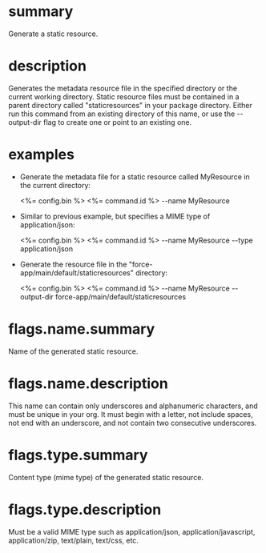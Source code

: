 # summary

Generate a static resource.

# description

Generates the metadata resource file in the specified directory or the current working directory. Static resource files must be contained in a parent directory called "staticresources" in your package directory. Either run this command from an existing directory of this name, or use the --output-dir flag to create one or point to an existing one.

# examples

- Generate the metadata file for a static resource called MyResource in the current directory:

  <%= config.bin %> <%= command.id %> --name MyResource

- Similar to previous example, but specifies a MIME type of application/json:

  <%= config.bin %> <%= command.id %> --name MyResource --type application/json

- Generate the resource file in the "force-app/main/default/staticresources" directory:

  <%= config.bin %> <%= command.id %> --name MyResource --output-dir force-app/main/default/staticresources

# flags.name.summary

Name of the generated static resource.

# flags.name.description

This name can contain only underscores and alphanumeric characters, and must be unique in your org. It must begin with a letter, not include spaces, not end with an underscore, and not contain two consecutive underscores.

# flags.type.summary

Content type (mime type) of the generated static resource.

# flags.type.description

Must be a valid MIME type such as application/json, application/javascript, application/zip, text/plain, text/css, etc.
